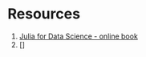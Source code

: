 # Resources

1. [Julia for Data Science - online book][JLDSC]
2. []


[JLDSC]: https://juliadatascience.io/
